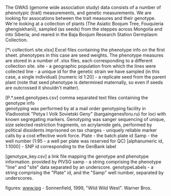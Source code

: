 The GWAS (genome wide association study) data consists of a number of phenotypic (trait) measurements, and genetic measurements. We are looking for assocations between the trait measures and their genotype. We're looking at a collection of plants (The Asiatic Boojum Tree, Fouquieria ghengiskhanii), sampled (as seeds) from the steppes across Mongolia and into Siberia; and reared in the Baja Boojum Research Station Germplasm Collection.

[*\ collection\ site.xlsx] Excel files containing the phenotype info on the first sheet.
phenotypes in this case are seed weights. The phenotype measures are stored in a number of .xlsx files, each corresponding to a different collection site. 
    site - a geographic population from which the lines were collected
    line - a unique id for the genetic strain we have sampled (in this case, a single individual)
    [numeric id 1:20] - a replicate seed from the parent plant (note that seed phenotype is determined maternally, so even if seeds are outcrossed it shouldn't matter).

[P.*.seed.genotypes.csv] comma separated text files containing the genotype info   
genotyping was performed by at a mail order genotyping facility in Vladivostok "Petya I Volk Sovietski Geny" (bargaingenesforu.ru) for loci with known segregating markers. Genotyping was sanger sequencing of unique, size selected restriction fragments, on acrylamide gels, performed by political dissidents imprisoned on tax charges - uniquely reliable marker calls by a cost effective work force. 
    Plate - the batch plate id
    Samp - the well number (1:95 - a well per plate was reserved for QC)
    [alphanumeric id, 1:1000] - SNP id corresponding to the GenBank label
    
[genotype_key.csv] a link file mapping the genotype and phenotype information.
provided by PIVSG
    samp - a string comprising the phenotype "line" and "site" data separated by an underscore.
    genotypeLabels - a string comprising the "Plate" id, and the "Samp" well number, separated by underscores.
    
    
figures:
    www.jpg - Sonnenfield, 1999, "Wild Wild West". Warner Bros.
